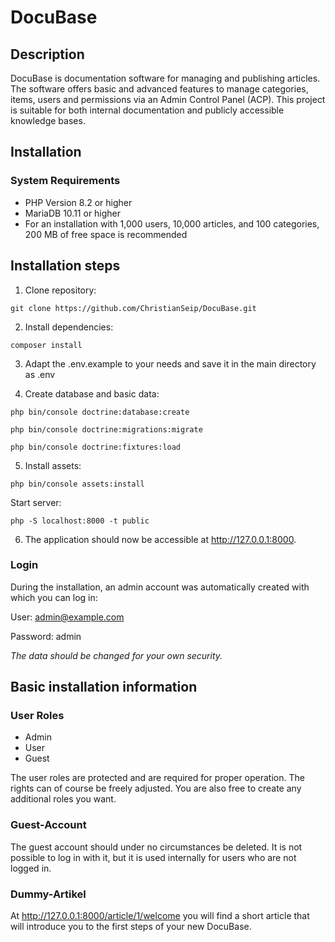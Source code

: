 # DocuBase

## Description

DocuBase is documentation software for managing and publishing articles.
The software offers basic and advanced features to manage categories, items, users and permissions via an Admin Control Panel (ACP).
This project is suitable for both internal documentation and publicly accessible knowledge bases.

## Installation

### System Requirements

* PHP Version 8.2 or higher
* MariaDB 10.11 or higher
* For an installation with 1,000 users, 10,000 articles, and 100 categories, 200 MB of free space is recommended

## Installation steps

1. Clone repository:

`git clone https://github.com/ChristianSeip/DocuBase.git`

2. Install dependencies:

`composer install`

3. Adapt the .env.example to your needs and save it in the main directory as .env

4. Create database and basic data:

`php bin/console doctrine:database:create`

`php bin/console doctrine:migrations:migrate`

`php bin/console doctrine:fixtures:load`

5. Install assets:

`php bin/console assets:install`

Start server:

`php -S localhost:8000 -t public`

6. The application should now be accessible at http://127.0.0.1:8000.

### Login

During the installation, an admin account was automatically created with which you can log in:

User: admin@example.com

Password: admin

_The data should be changed for your own security._

## Basic installation information

### User Roles
* Admin
* User
* Guest

The user roles are protected and are required for proper operation. The rights can of course be freely adjusted. You are also free to create any additional roles you want.

### Guest-Account
The guest account should under no circumstances be deleted. It is not possible to log in with it, but it is used internally for users who are not logged in.

### Dummy-Artikel

At http://127.0.0.1:8000/article/1/welcome you will find a short article that will introduce you to the first steps of your new DocuBase.

